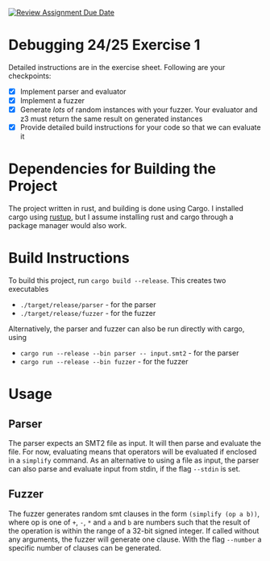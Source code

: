 [![Review Assignment Due Date](https://classroom.github.com/assets/deadline-readme-button-22041afd0340ce965d47ae6ef1cefeee28c7c493a6346c4f15d667ab976d596c.svg)](https://classroom.github.com/a/3MmVbb7f)
# Debugging 24/25 Exercise 1

Detailed instructions are in the exercise sheet. Following are your checkpoints:

- [x] Implement parser and evaluator
- [x] Implement a fuzzer
- [x] Generate *lots* of random instances with your fuzzer. Your evaluator and z3 must return the same result on generated instances
- [x] Provide detailed build instructions for your code so that we can evaluate it

# Dependencies for Building the Project
The project written in rust, and building is done using Cargo.
I installed cargo using [rustup](https://rustup.rs/), but I assume installing rust and cargo through a package manager would also work.

# Build Instructions
To build this project, run `cargo build --release`. This creates two executables
* `./target/release/parser` - for the parser
* `./target/release/fuzzer` - for the fuzzer

Alternatively, the parser and fuzzer can also be run directly with cargo, using
* `cargo run --release --bin parser -- input.smt2` - for the parser
* `cargo run --release --bin fuzzer` - for the fuzzer

# Usage
## Parser
The parser expects an SMT2 file as input. It will then parse and evaluate the file.
For now, evaluating means that operators will be evaluated if enclosed in a `simplify` command.
As an alternative to using a file as input, the parser can also parse and evaluate input from stdin, if the flag `--stdin` is set.

## Fuzzer
The fuzzer generates random smt clauses in the form
`(simplify (op a b))`, where op is one of `+`, `-`, `*` and `a` and `b` are numbers
such that the result of the operation is within the range of a 32-bit signed integer.
If called without any arguments, the fuzzer will generate one clause.
With the flag `--number` a specific number of clauses can be generated.
